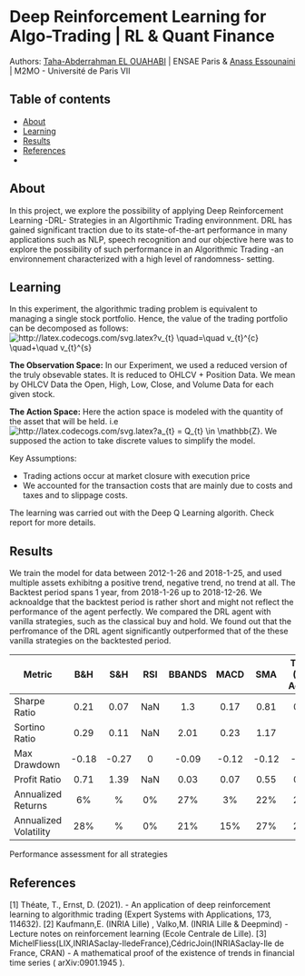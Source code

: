 # Deep Reinforcement Learning for Algo-Trading | RL & Quant Finance
Authors: [Taha-Abderrahman EL OUAHABI](taha.abderrahman.el.ouahabi@ensae.fr) | ENSAE Paris & [Anass Essounaini](essounaini97@gmail.com) | M2MO - Université de Paris VII
## Table of contents
* [About](#about)
* [Learning](#learning)
* [Results](#results)
* [References](#References)
* 

## About

In this project, we explore the possibility of applying Deep Reinforcement Learning -DRL- Strategies in an Algortihmic Trading environnment. DRL has gained significant traction due to its state-of-the-art performance in many applications such as NLP, speech recognition and our objective here was to explore the possibility of such performance in an Algorithmic Trading -an environnement characterized with a high level of randomness- setting.

## Learning 

In this experiment, the algorithmic trading problem is equivalent to managing a single stock portfolio. Hence, the value of the trading portfolio can be decomposed as follows: <img src="http://latex.codecogs.com/svg.latex?v_{t}&space;\quad=\quad&space;v_{t}^{c}&space;\quad&plus;\quad&space;v_{t}^{s}" title="http://latex.codecogs.com/svg.latex?v_{t} \quad=\quad v_{t}^{c} \quad+\quad v_{t}^{s}" />

**The Observation Space:** In our Experiment, we used a reduced version of the truly obsevable states. It is reduced to OHLCV + Position Data. We mean by OHLCV Data the Open, High, Low, Close, and Volume Data for each given stock.

**The Action Space:** Here the action space is modeled with the quantity of the asset that will be held. i.e 
<img src="http://latex.codecogs.com/svg.latex?a_{t}&space;=&space;Q_{t}&space;\in&space;\mathbb{Z}" title="http://latex.codecogs.com/svg.latex?a_{t} = Q_{t} \in \mathbb{Z}" />. We supposed the action to take discrete values to simplify the model.

Key Assumptions:

* Trading actions occur at market closure with execution price
* We accounted for the transaction costs that are mainly due to costs and taxes and to slippage costs.

The learning was carried out with the Deep Q Learning algorith. Check report for more details.
## Results

We train the model for data between 2012-1-26 and 2018-1-25, and used multiple assets exhibitng a positive trend, negative trend, no trend at all. The Backtest period spans 1 year, from 2018-1-26 up to 2018-12-26. We acknoaldge that the backtest period is rather short and might not reflect the performance of the agent perfectly.
We compared the DRL agent with vanilla strategies, such as the classical buy and hold. We found out that the perfromance of the DRL agent significantly outperformed that of the these vanilla strategies on the backtested period. 

| Metric                |  B&H  |  S&H  | RSI | BBANDS |  MACD |  SMA  | TQDN (DRL Agent) |
|-----------------------|:-----:|:-----:|:---:|:------:|:-----:|:-----:|:----------------:|
| Sharpe Ratio          |  0.21 |  0.07 | NaN |   1.3  |  0.17 |  0.81 |       0.79       |
| Sortino Ratio         |  0.29 |  0.11 | NaN |  2.01  |  0.23 |  1.17 |        1.2       |
| Max Drawdown          | -0.18 | -0.27 |  0  |  -0.09 | -0.12 | -0.12 |       -0.15      |
| Profit Ratio          |  0.71 |  1.39 | NaN |  0.03  |  0.07 |  0.55 |       0.57       |
| Annualized Returns    |   6%  |   %   |  0% |   27%  |   3%  |  22%  |        20%       |
| Annualized Volatility |  28%  |   %   |  0% |   21%  |  15%  |  27%  |        26%       |

Performance assessment for all strategies

## References
[1] Théate, T., Ernst, D. (2021). - An application of deep reinforcement learning to algorithmic trading (Expert Systems with Applications, 173, 114632).
[2] Kaufmann,E. (INRIA Lille) , Valko,M. (INRIA Lille & Deepmind) - Lecture notes on reinforcement learning (Ecole Centrale de Lille).
[3] MichelFliess(LIX,INRIASaclay-IledeFrance),CédricJoin(INRIASaclay-Ile de France, CRAN) - A mathematical proof of the existence of trends in financial time series ( arXiv:0901.1945 ).
